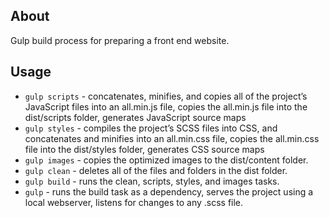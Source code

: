 ## About

Gulp build process for preparing a front end website.

## Usage

- `gulp scripts` - concatenates, minifies, and copies all of the project’s JavaScript files into an all.min.js file, copies the all.min.js file into the dist/scripts folder, generates JavaScript source maps
- `gulp styles` - compiles the project’s SCSS files into CSS, and concatenates and minifies into an all.min.css file, copies the all.min.css file into the dist/styles folder, generates CSS source maps
- `gulp images` - copies the optimized images to the dist/content folder.
- `gulp clean` - deletes all of the files and folders in the dist folder.
- `gulp build` - runs the clean, scripts, styles, and images tasks.
- `gulp` - runs the build task as a dependency, serves the project using a local webserver, listens for changes to any .scss file.
